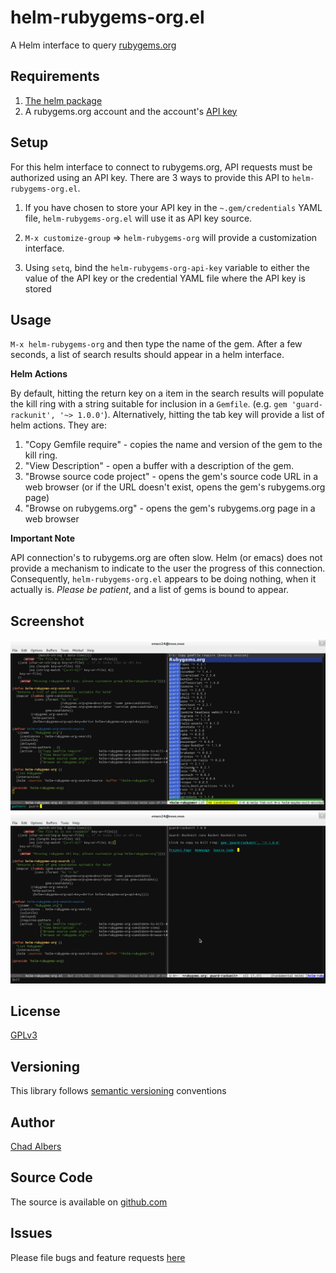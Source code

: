# helm-rubygems-org.el

A Helm interface to query [rubygems.org](http://rubygems.org)

## Requirements

1. [The helm package](https://github.com/emacs-helm/helm)
2. A rubygems.org account and the account's
[API key](http://guides.rubygems.org/rubygems-org-api/#api-authorization)

## Setup

For this helm interface to connect to rubygems.org, API requests must be
authorized using an API key. There are 3 ways to provide this API to
`helm-rubygems-org.el`.

1.  If you have chosen to store your API key in the `~.gem/credentials` YAML file,
`helm-rubygems-org.el` will use it as API key source.

2. `M-x customize-group` => `helm-rubygems-org` will provide a customization
interface.

3. Using `setq`, bind the `helm-rubygems-org-api-key` variable to either the value
of the API key or the credential YAML file where the API key is stored

## Usage

`M-x helm-rubygems-org` and then type the name of the gem. After a few seconds,
a list of search results should appear in a helm interface.

**Helm Actions**

By default, hitting the return key on a item in the search results will populate
the kill ring with a string suitable for inclusion in a `Gemfile`. (e.g.
`gem 'guard-rackunit', '~> 1.0.0'`). Alternatively, hitting the tab key will
provide a list of helm actions. They are:

1. "Copy Gemfile require" - copies the name and version of the gem to the kill ring.
2. "View Description" - open a buffer with a description of the gem.
3. "Browse source code project" - opens the gem's source code URL in a web browser
(or if the URL doesn't exist, opens the gem's rubygems.org page)
4. "Browse on rubygems.org" - opens the gem's rubygems.org page in a web browser

**Important Note**

API connection's to rubygems.org are often slow. Helm (or emacs) does not
provide a mechanism to indicate to the user the progress of this connection.
Consequently, `helm-rubygems-org.el` appears to be doing nothing, when it actually
is. *Please be patient*, and a list of gems is bound to appear.

## Screenshot

![Screenshot](screenshot.png?raw=true "Screenshot")
![Screenshot 1](screenshot1.png?raw=true "Screenshot Description")

## License

[GPLv3](LICENSE)

## Versioning

This library follows [semantic versioning](http://semver.org/) conventions

## Author

[Chad Albers](https://github.com/neomantic)

## Source Code

The source is available on [github.com](https://github.com/neomantic/helm-rubygems-org)

## Issues

Please file bugs and feature requests [here](https://github.com/neomantic/helm-rubygems-org/issues)
